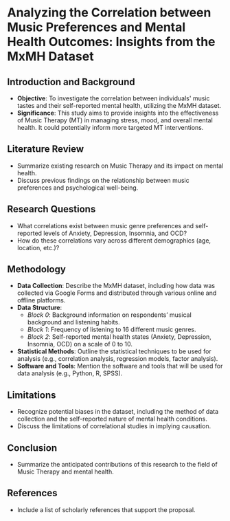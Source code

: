 # Analyzing the Correlation between Music Preferences and Mental Health Outcomes: Insights from the MxMH Dataset

## Introduction and Background
- **Objective**: To investigate the correlation between individuals' music tastes and their self-reported mental health, utilizing the MxMH dataset.
- **Significance**: This study aims to provide insights into the effectiveness of Music Therapy (MT) in managing stress, mood, and overall mental health. It could potentially inform more targeted MT interventions.

## Literature Review
- Summarize existing research on Music Therapy and its impact on mental health.
- Discuss previous findings on the relationship between music preferences and psychological well-being.

## Research Questions
- What correlations exist between music genre preferences and self-reported levels of Anxiety, Depression, Insomnia, and OCD?
- How do these correlations vary across different demographics (age, location, etc.)?

## Methodology
- **Data Collection**: Describe the MxMH dataset, including how data was collected via Google Forms and distributed through various online and offline platforms.
- **Data Structure**:
    - *Block 0*: Background information on respondents’ musical background and listening habits.
    - *Block 1*: Frequency of listening to 16 different music genres.
    - *Block 2*: Self-reported mental health states (Anxiety, Depression, Insomnia, OCD) on a scale of 0 to 10.
- **Statistical Methods**: Outline the statistical techniques to be used for analysis (e.g., correlation analysis, regression models, factor analysis).
- **Software and Tools**: Mention the software and tools that will be used for data analysis (e.g., Python, R, SPSS).

## Limitations
- Recognize potential biases in the dataset, including the method of data collection and the self-reported nature of mental health conditions.
- Discuss the limitations of correlational studies in implying causation.

## Conclusion
- Summarize the anticipated contributions of this research to the field of Music Therapy and mental health.

## References
- Include a list of scholarly references that support the proposal.
